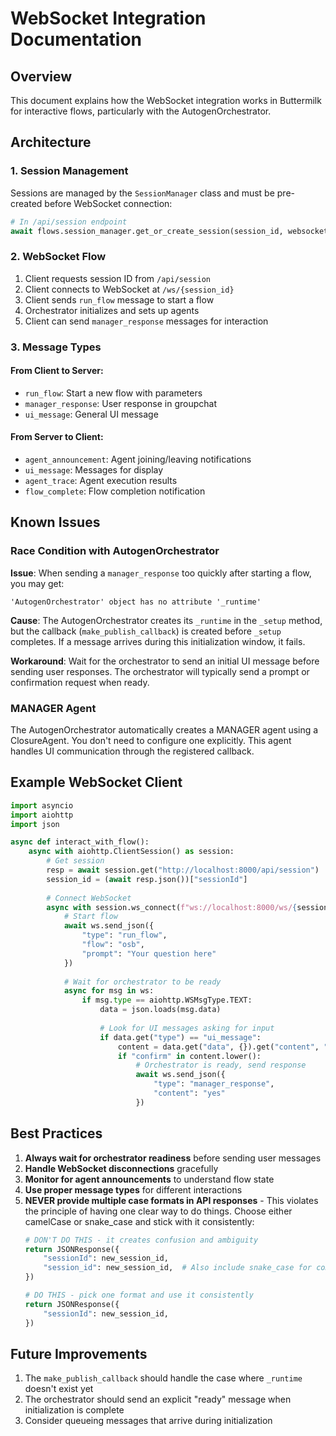 # WebSocket Integration Documentation

## Overview

This document explains how the WebSocket integration works in Buttermilk for interactive flows, particularly with the AutogenOrchestrator.

## Architecture

### 1. Session Management

Sessions are managed by the `SessionManager` class and must be pre-created before WebSocket connection:

```python
# In /api/session endpoint
await flows.session_manager.get_or_create_session(session_id, websocket=None)
```

### 2. WebSocket Flow

1. Client requests session ID from `/api/session`
2. Client connects to WebSocket at `/ws/{session_id}`
3. Client sends `run_flow` message to start a flow
4. Orchestrator initializes and sets up agents
5. Client can send `manager_response` messages for interaction

### 3. Message Types

#### From Client to Server:
- `run_flow`: Start a new flow with parameters
- `manager_response`: User response in groupchat
- `ui_message`: General UI message

#### From Server to Client:
- `agent_announcement`: Agent joining/leaving notifications
- `ui_message`: Messages for display
- `agent_trace`: Agent execution results
- `flow_complete`: Flow completion notification

## Known Issues

### Race Condition with AutogenOrchestrator

**Issue**: When sending a `manager_response` too quickly after starting a flow, you may get:
```
'AutogenOrchestrator' object has no attribute '_runtime'
```

**Cause**: The AutogenOrchestrator creates its `_runtime` in the `_setup` method, but the callback 
(`make_publish_callback`) is created before `_setup` completes. If a message arrives during this 
initialization window, it fails.

**Workaround**: Wait for the orchestrator to send an initial UI message before sending user responses.
The orchestrator will typically send a prompt or confirmation request when ready.

### MANAGER Agent

The AutogenOrchestrator automatically creates a MANAGER agent using a ClosureAgent. You don't need to 
configure one explicitly. This agent handles UI communication through the registered callback.

## Example WebSocket Client

```python
import asyncio
import aiohttp
import json

async def interact_with_flow():
    async with aiohttp.ClientSession() as session:
        # Get session
        resp = await session.get("http://localhost:8000/api/session")
        session_id = (await resp.json())["sessionId"]
        
        # Connect WebSocket
        async with session.ws_connect(f"ws://localhost:8000/ws/{session_id}") as ws:
            # Start flow
            await ws.send_json({
                "type": "run_flow",
                "flow": "osb",
                "prompt": "Your question here"
            })
            
            # Wait for orchestrator to be ready
            async for msg in ws:
                if msg.type == aiohttp.WSMsgType.TEXT:
                    data = json.loads(msg.data)
                    
                    # Look for UI messages asking for input
                    if data.get("type") == "ui_message":
                        content = data.get("data", {}).get("content", "")
                        if "confirm" in content.lower():
                            # Orchestrator is ready, send response
                            await ws.send_json({
                                "type": "manager_response",
                                "content": "yes"
                            })
```

## Best Practices

1. **Always wait for orchestrator readiness** before sending user messages
2. **Handle WebSocket disconnections** gracefully
3. **Monitor for agent announcements** to understand flow state
4. **Use proper message types** for different interactions
5. **NEVER provide multiple case formats in API responses** - This violates the principle of having one clear way to do things. Choose either camelCase or snake_case and stick with it consistently:
   ```python
   # DON'T DO THIS - it creates confusion and ambiguity
   return JSONResponse({
       "sessionId": new_session_id,
       "session_id": new_session_id,  # Also include snake_case for compatibility
   })
   
   # DO THIS - pick one format and use it consistently
   return JSONResponse({
       "sessionId": new_session_id,
   })
   ```

## Future Improvements

1. The `make_publish_callback` should handle the case where `_runtime` doesn't exist yet
2. The orchestrator should send an explicit "ready" message when initialization is complete
3. Consider queueing messages that arrive during initialization